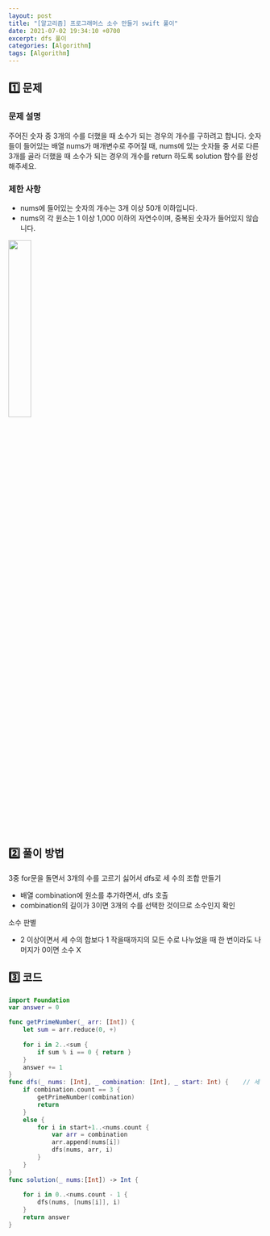 ```yaml
---
layout: post
title: "[알고리즘] 프로그래머스 소수 만들기 swift 풀이"
date: 2021-07-02 19:34:10 +0700
excerpt: dfs 풀이
categories: [Algorithm]
tags: [Algorithm]
---
```


## 1️⃣ 문제

### 문제 설명

주어진 숫자 중 3개의 수를 더했을 때 소수가 되는 경우의 개수를 구하려고 합니다. 숫자들이 들어있는 배열 nums가 매개변수로 주어질 때, nums에 있는 숫자들 중 서로 다른 3개를 골라 더했을 때 소수가 되는 경우의 개수를 return 하도록 solution 함수를 완성해주세요.

### 제한 사항

- nums에 들어있는 숫자의 개수는 3개 이상 50개 이하입니다.
- nums의 각 원소는 1 이상 1,000 이하의 자연수이며, 중복된 숫자가 들어있지 않습니다.

<img src="https://user-images.githubusercontent.com/47033052/124261795-2e9e2880-db6c-11eb-82b6-7b53eb8eef92.png" width="30%"/>

## 2️⃣ 풀이 방법

3중 for문을 돌면서 3개의 수를 고르기 싫어서 dfs로 세 수의 조합 만들기

- 배열 combination에 원소를 추가하면서, dfs 호출
- combination의 길이가 3이면 3개의 수를 선택한 것이므로 소수인지 확인

소수 판별

- 2 이상이면서 세 수의 합보다 1 작을때까지의 모든 수로 나누었을 때 한 번이라도 나머지가 0이면 소수 X

## 3️⃣ 코드

``` swift
import Foundation
var answer = 0

func getPrimeNumber(_ arr: [Int]) {
    let sum = arr.reduce(0, +)
    
    for i in 2..<sum {
        if sum % i == 0 { return }
    }
    answer += 1
}
func dfs(_ nums: [Int], _ combination: [Int], _ start: Int) {    // 세 숫자 조합 선택하여 dfs
    if combination.count == 3 { 
        getPrimeNumber(combination)
        return
    }
    else {
        for i in start+1..<nums.count {
            var arr = combination
            arr.append(nums[i])
            dfs(nums, arr, i)
        }
    }
}
func solution(_ nums:[Int]) -> Int {
    
    for i in 0..<nums.count - 1 {
        dfs(nums, [nums[i]], i)
    }
    return answer
}
```
